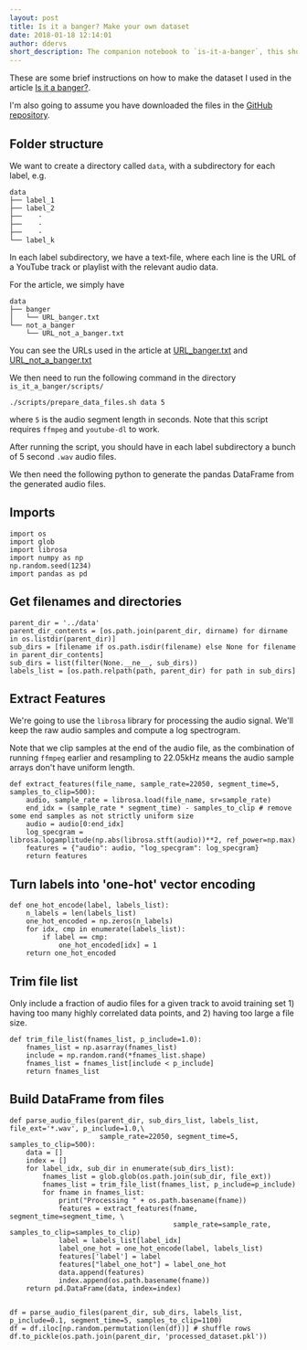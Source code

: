 ```yaml
---
layout: post
title: Is it a banger? Make your own dataset
date: 2018-01-18 12:14:01
author: ddervs
short_description: The companion notebook to `is-it-a-banger`, this shows how to create the dataset used in the article.
---
```


These are some brief instructions on how to make the dataset I used in the article [Is it a banger?](https://nbviewer.jupyter.org/github/ddervs/is_it_a_banger/blob/master/scripts/is_it_a_banger.ipynb).

I'm also going to assume you have downloaded the files in the [GitHub repository](https://github.com/ddervs/is_it_a_banger).

## Folder structure

We want to create a directory called `data`, with a subdirectory for each label, e.g.

```
data
├── label_1
├── label_2
├──    ·
├──    ·
├──    ·
└── label_k
```

In each label subdirectory, we have a text-file, where each line is the URL of a YouTube track or playlist with the relevant audio data. 

For the article, we simply have

```
data
├── banger
│   └── URL_banger.txt
└── not_a_banger
    └── URL_not_a_banger.txt
```

You can see the URLs used in the article at [URL_banger.txt](https://github.com/ddervs/is_it_a_banger/blob/master/data/banger/URL_banger.txt) and [URL_not_a_banger.txt](https://github.com/ddervs/is_it_a_banger/blob/master/data/not_a_banger/URL_not_a_banger.txt)

We then need to run the following command in the directory `is_it_a_banger/scripts/`

```
./scripts/prepare_data_files.sh data 5
```

where `5` is the audio segment length in seconds. Note that this script requires `ffmpeg` and `youtube-dl` to work.

After running the script, you should have in each label subdirectory a bunch of 5 second `.wav` audio files.

We then need the following python to generate the pandas DataFrame from the generated audio files.

## Imports


    import os
    import glob
    import librosa
    import numpy as np
    np.random.seed(1234)
    import pandas as pd

## Get filenames and directories


    parent_dir = '../data'
    parent_dir_contents = [os.path.join(parent_dir, dirname) for dirname in os.listdir(parent_dir)]
    sub_dirs = [filename if os.path.isdir(filename) else None for filename in parent_dir_contents]
    sub_dirs = list(filter(None.__ne__, sub_dirs))
    labels_list = [os.path.relpath(path, parent_dir) for path in sub_dirs]

## Extract Features

We're going to use the `librosa` library for processing the audio signal. We'll keep the raw audio samples and compute a log spectrogram.

Note that we clip samples at the end of the audio file, as the combination of running `ffmpeg` earlier and resampling to 22.05kHz means the audio sample arrays don't have uniform length.


    def extract_features(file_name, sample_rate=22050, segment_time=5, samples_to_clip=500):
        audio, sample_rate = librosa.load(file_name, sr=sample_rate)
        end_idx = (sample_rate * segment_time) - samples_to_clip # remove some end samples as not strictly uniform size
        audio = audio[0:end_idx]
        log_specgram = librosa.logamplitude(np.abs(librosa.stft(audio))**2, ref_power=np.max)
        features = {"audio": audio, "log_specgram": log_specgram}
        return features

## Turn labels into 'one-hot' vector encoding


    def one_hot_encode(label, labels_list):
        n_labels = len(labels_list)
        one_hot_encoded = np.zeros(n_labels)
        for idx, cmp in enumerate(labels_list):
            if label == cmp:
                one_hot_encoded[idx] = 1                     
        return one_hot_encoded

## Trim file list

Only include a fraction of audio files for a given track to avoid training set 1) having too many highly correlated data points, and 2) having too large a file size.


    def trim_file_list(fnames_list, p_include=1.0):
        fnames_list = np.asarray(fnames_list)
        include = np.random.rand(*fnames_list.shape)
        fnames_list = fnames_list[include < p_include]
        return fnames_list

## Build DataFrame from files


    def parse_audio_files(parent_dir, sub_dirs_list, labels_list, file_ext='*.wav', p_include=1.0,\
                          sample_rate=22050, segment_time=5, samples_to_clip=500):
        data = []
        index = []
        for label_idx, sub_dir in enumerate(sub_dirs_list):
            fnames_list = glob.glob(os.path.join(sub_dir, file_ext))
            fnames_list = trim_file_list(fnames_list, p_include=p_include)
            for fname in fnames_list:
                print("Processing " + os.path.basename(fname))
                features = extract_features(fname, segment_time=segment_time, \
                                            sample_rate=sample_rate, samples_to_clip=samples_to_clip)
                label = labels_list[label_idx]
                label_one_hot = one_hot_encode(label, labels_list)
                features['label'] = label
                features["label_one_hot"] = label_one_hot
                data.append(features)
                index.append(os.path.basename(fname))
        return pd.DataFrame(data, index=index)


    df = parse_audio_files(parent_dir, sub_dirs, labels_list, p_include=0.1, segment_time=5, samples_to_clip=1100)
    df = df.iloc[np.random.permutation(len(df))] # shuffle rows
    df.to_pickle(os.path.join(parent_dir, 'processed_dataset.pkl'))
